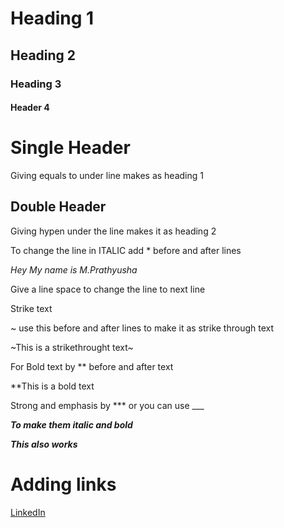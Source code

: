 # Heading 1
## Heading 2
### Heading 3
#### Header 4

Single Header
=============
Giving equals to under line makes as heading 1

Double Header
--------------
Giving hypen under the line makes it as heading 2

To change the line in ITALIC add * before and after lines

*Hey My name is M.Prathyusha*

Give a line space to change the line to next line

Strike text

~ use this before and after lines to make it as strike through text

~This is a strikethrought text~

For Bold text by ** before and after text

**This is a bold text

Strong and emphasis by *** or you can use ___

***To make them italic and bold***

___This also works___


Adding links
============

[LinkedIn](https://www.linkedin.com/in/prathyusha-mogulluru-4501/)
